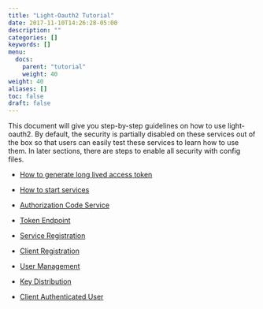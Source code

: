 ```yaml
---
title: "Light-Oauth2 Tutorial"
date: 2017-11-10T14:26:28-05:00
description: ""
categories: []
keywords: []
menu:
  docs:
    parent: "tutorial"
    weight: 40
weight: 40
aliases: []
toc: false
draft: false
---
```


This document will give you step-by-step guidelines on how to use light-oauth2. By 
default, the security is partially disabled on these services out of the box so that 
users can easily test these services to learn how to use them. In later sections, 
there are steps to enable all security with config files.

* [How to generate long lived access token][]

* [How to start services][]

* [Authorization Code Service][]

* [Token Endpoint][]

* [Service Registration][]

* [Client Registration][]

* [User Management][]

* [Key Distribution][]

* [Client Authenticated User][]

[How to generate long lived access token]: /tutorial/oauth/longlive/
[How to start services]: /tutorial/oauth/start/
[Authorization Code Service]: /tutorial/oauth/code/
[Token Endpoint]: /tutorial/oauth/token/
[Service Registration]: /tutorial/oauth/service/
[Client Registration]: /tutorial/oauth/client/
[User Management]: /tutorial/oauth/user/
[Key Distribution]: /tutorial/oauth/key/
[Client Authenticated User]: /tutorial/oauth/custom/
 